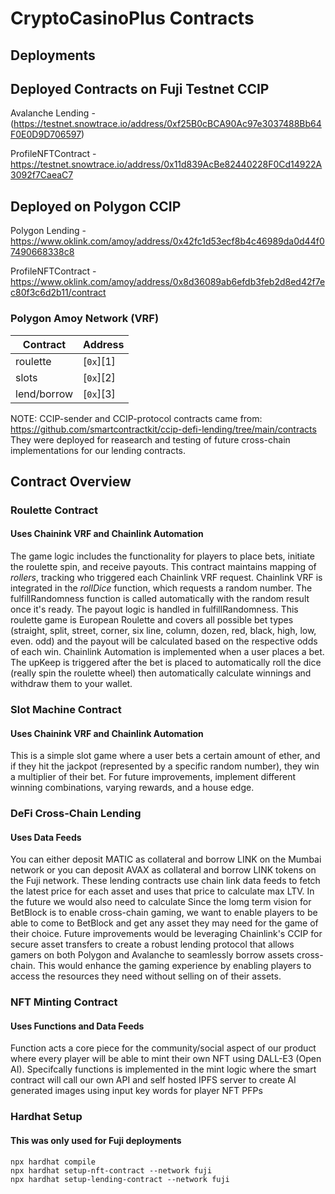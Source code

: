 # CryptoCasinoPlus Contracts

## Deployments


## Deployed Contracts on Fuji Testnet CCIP

Avalanche Lending - (https://testnet.snowtrace.io/address/0xf25B0cBCA90Ac97e3037488Bb64F0E0D9D706597)

ProfileNFTContract - https://testnet.snowtrace.io/address/0x11d839AcBe82440228F0Cd14922A3092f7CaeaC7

## Deployed on Polygon CCIP

Polygon Lending - https://www.oklink.com/amoy/address/0x42fc1d53ecf8b4c46989da0d44f07490668338c8

ProfileNFTContract - https://www.oklink.com/amoy/address/0x8d36089ab6efdb3feb2d8ed42f7ec80f3c6d2b11/contract

### Polygon Amoy Network (VRF)

| Contract               | Address                                           |
| ---------------------- | --------------------------------------------------|
| roulette               | [`0x`][1] |
| slots                  | [`0x`][2] |
| lend/borrow            | [`0x`][3] |


NOTE: CCIP-sender and CCIP-protocol contracts came from: <https://github.com/smartcontractkit/ccip-defi-lending/tree/main/contracts>
They were deployed for reasearch and testing of future cross-chain implementations for our lending contracts.

## Contract Overview

### Roulette Contract

#### Uses Chainink VRF and Chainlink Automation

The game logic includes the functionality for players to place bets, initiate the roulette spin, and receive payouts. This contract maintains mapping of *rollers*, tracking who triggered each Chainlink VRF request.
Chainlink VRF is integrated in the *rollDice* function, which requests a random number. The fulfillRandomness function is called automatically with the random result once it's ready.
The payout logic is handled in fulfillRandomness. This roulette game is European Roulette and covers all possible bet types (straight, split, street, corner, six line, column, dozen, red, black, high, low, even. odd) and the payout will be calculated based on the respective odds of each win.
Chainlink Automation is implemented when a user places a bet. The upKeep is triggered after the bet is placed to automatically roll the dice (really spin the roulette wheel) then automatically calculate winnings and withdraw them to your wallet.

### Slot Machine Contract

#### Uses Chainink VRF and Chainlink Automation

This is a simple slot game where a user bets a certain amount of ether, and if they hit the jackpot (represented by a specific random number), they win a multiplier of their bet. For future improvements, implement different winning combinations, varying rewards, and a house edge.

### DeFi Cross-Chain Lending

#### Uses Data Feeds

You can either deposit MATIC as collateral and borrow LINK on the Mumbai network or you can deposit AVAX as collateral and borrow LINK tokens on the Fuji network. These lending contracts use chain link data feeds to fetch the latest price for each asset and uses that price to calculate max LTV. In the future we would also need to calculate
Since the lomg term vision for BetBlock is to enable cross-chain gaming, we want to enable players to be able to come to BetBlock and get any asset they may need for the game of their choice.
Future improvements would be leveraging Chainlink's CCIP for secure asset transfers to create a robust lending protocol that allows gamers on both Polygon and Avalanche to seamlessly borrow assets cross-chain. This would enhance the gaming experience by enabling players to access the resources they need without selling on of their assets.

### NFT Minting Contract

#### Uses Functions and Data Feeds

Function acts a core piece for the community/social aspect of our product where every player will be able to mint their own NFT using DALL-E3 (Open AI). Specifcally functions is implemented in the mint logic where the smart contract will call our own API and self hosted IPFS server to create AI generated images using input key words for player NFT PFPs

### Hardhat Setup

#### This was only used for Fuji deployments

```shell
npx hardhat compile
npx hardhat setup-nft-contract --network fuji
npx hardhat setup-lending-contract --network fuji
```
